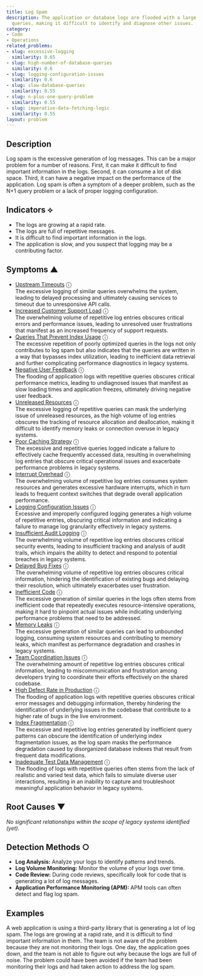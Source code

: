 ```yaml
---
title: Log Spam
description: The application or database logs are flooded with a large number of similar-looking
  queries, making it difficult to identify and diagnose other issues.
category:
- Code
- Operations
related_problems:
- slug: excessive-logging
  similarity: 0.65
- slug: high-number-of-database-queries
  similarity: 0.6
- slug: logging-configuration-issues
  similarity: 0.6
- slug: slow-database-queries
  similarity: 0.55
- slug: n-plus-one-query-problem
  similarity: 0.55
- slug: imperative-data-fetching-logic
  similarity: 0.55
layout: problem
---
```


## Description
Log spam is the excessive generation of log messages. This can be a major problem for a number of reasons. First, it can make it difficult to find important information in the logs. Second, it can consume a lot of disk space. Third, it can have a negative impact on the performance of the application. Log spam is often a symptom of a deeper problem, such as the N+1 query problem or a lack of proper logging configuration.


## Indicators ⟡
- The logs are growing at a rapid rate.
- The logs are full of repetitive messages.
- It is difficult to find important information in the logs.
- The application is slow, and you suspect that logging may be a contributing factor.


## Symptoms ▲

- [Upstream Timeouts](upstream-timeouts.md) <span class="info-tooltip" title="Confidence: 0.638, Strength: 0.828">ⓘ</span>
<br/>  The excessive logging of similar queries overwhelms the system, leading to delayed processing and ultimately causing services to timeout due to unresponsive API calls.
- [Increased Customer Support Load](increased-customer-support-load.md) <span class="info-tooltip" title="Confidence: 0.558, Strength: 0.807">ⓘ</span>
<br/>  The overwhelming volume of repetitive log entries obscures critical errors and performance issues, leading to unresolved user frustrations that manifest as an increased frequency of support requests.
- [Queries That Prevent Index Usage](queries-that-prevent-index-usage.md) <span class="info-tooltip" title="Confidence: 0.492, Strength: 0.822">ⓘ</span>
<br/>  The excessive repetition of poorly optimized queries in the logs not only contributes to log spam but also indicates that the queries are written in a way that bypasses index utilization, leading to inefficient data retrieval and further complicating performance diagnostics in legacy systems.
- [Negative User Feedback](negative-user-feedback.md) <span class="info-tooltip" title="Confidence: 0.491, Strength: 0.910">ⓘ</span>
<br/>  The flooding of application logs with repetitive queries obscures critical performance metrics, leading to undiagnosed issues that manifest as slow loading times and application freezes, ultimately driving negative user feedback.
- [Unreleased Resources](unreleased-resources.md) <span class="info-tooltip" title="Confidence: 0.490, Strength: 0.787">ⓘ</span>
<br/>  The excessive logging of repetitive queries can mask the underlying issue of unreleased resources, as the high volume of log entries obscures the tracking of resource allocation and deallocation, making it difficult to identify memory leaks or connection overuse in legacy systems.
- [Poor Caching Strategy](poor-caching-strategy.md) <span class="info-tooltip" title="Confidence: 0.482, Strength: 0.824">ⓘ</span>
<br/>  The excessive and repetitive queries logged indicate a failure to effectively cache frequently accessed data, resulting in overwhelming log entries that obscure critical operational issues and exacerbate performance problems in legacy systems.
- [Interrupt Overhead](interrupt-overhead.md) <span class="info-tooltip" title="Confidence: 0.469, Strength: 0.881">ⓘ</span>
<br/>  The overwhelming volume of repetitive log entries consumes system resources and generates excessive hardware interrupts, which in turn leads to frequent context switches that degrade overall application performance.
- [Logging Configuration Issues](logging-configuration-issues.md) <span class="info-tooltip" title="Confidence: 0.388, Strength: 0.860">ⓘ</span>
<br/>  Excessive and improperly configured logging generates a high volume of repetitive entries, obscuring critical information and indicating a failure to manage log granularity effectively in legacy systems.
- [Insufficient Audit Logging](insufficient-audit-logging.md) <span class="info-tooltip" title="Confidence: 0.363, Strength: 0.844">ⓘ</span>
<br/>  The overwhelming volume of repetitive log entries obscures critical security events, leading to insufficient tracking and analysis of audit trails, which impairs the ability to detect and respond to potential breaches in legacy systems.
- [Delayed Bug Fixes](delayed-bug-fixes.md) <span class="info-tooltip" title="Confidence: 0.362, Strength: 0.803">ⓘ</span>
<br/>  The overwhelming volume of repetitive log entries obscures critical information, hindering the identification of existing bugs and delaying their resolution, which ultimately exacerbates user frustration.
- [Inefficient Code](inefficient-code.md) <span class="info-tooltip" title="Confidence: 0.361, Strength: 0.829">ⓘ</span>
<br/>  The excessive generation of similar queries in the logs often stems from inefficient code that repeatedly executes resource-intensive operations, making it hard to pinpoint actual issues while indicating underlying performance problems that need to be addressed.
- [Memory Leaks](memory-leaks.md) <span class="info-tooltip" title="Confidence: 0.350, Strength: 0.880">ⓘ</span>
<br/>  The excessive generation of similar queries can lead to unbounded logging, consuming system resources and contributing to memory leaks, which manifest as performance degradation and crashes in legacy systems.
- [Team Coordination Issues](team-coordination-issues.md) <span class="info-tooltip" title="Confidence: 0.348, Strength: 0.811">ⓘ</span>
<br/>  The overwhelming amount of repetitive log entries obscures critical information, leading to miscommunication and frustration among developers trying to coordinate their efforts effectively on the shared codebase.
- [High Defect Rate in Production](high-defect-rate-in-production.md) <span class="info-tooltip" title="Confidence: 0.332, Strength: 0.823">ⓘ</span>
<br/>  The flooding of application logs with repetitive queries obscures critical error messages and debugging information, thereby hindering the identification of underlying issues in the codebase that contribute to a higher rate of bugs in the live environment.
- [Index Fragmentation](index-fragmentation.md) <span class="info-tooltip" title="Confidence: 0.313, Strength: 0.867">ⓘ</span>
<br/>  The excessive and repetitive log entries generated by inefficient query patterns can obscure the identification of underlying index fragmentation issues, as the log spam masks the performance degradation caused by disorganized database indexes that result from frequent data modifications.
- [Inadequate Test Data Management](inadequate-test-data-management.md) <span class="info-tooltip" title="Confidence: 0.303, Strength: 0.809">ⓘ</span>
<br/>  The flooding of logs with repetitive queries often stems from the lack of realistic and varied test data, which fails to simulate diverse user interactions, resulting in an inability to capture and troubleshoot meaningful application behavior in legacy systems.

## Root Causes ▼

*No significant relationships within the scope of legacy systems identified (yet).*

## Detection Methods ○
- **Log Analysis:** Analyze your logs to identify patterns and trends.
- **Log Volume Monitoring:** Monitor the volume of your logs over time.
- **Code Review:** During code reviews, specifically look for code that is generating a lot of log messages.
- **Application Performance Monitoring (APM):** APM tools can often detect and flag log spam.


## Examples
A web application is using a third-party library that is generating a lot of log spam. The logs are growing at a rapid rate, and it is difficult to find important information in them. The team is not aware of the problem because they are not monitoring their logs. One day, the application goes down, and the team is not able to figure out why because the logs are full of noise. The problem could have been avoided if the team had been monitoring their logs and had taken action to address the log spam.
